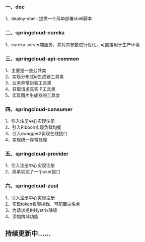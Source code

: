 ### 一、doc
1、deploy-shell: 提供一个简单部署shell脚本<br/>

### 二、springcloud-eureka
1、eureka server端服务，并对其参数进行优化，可直接用于生产环境<br/>

### 三、springcloud-api-common
1、主要是一些公共类<br/>
2、实现分布式id生成器工具类<br/>
3、业务异常封装工具类<br/>
4、获取请求真实IP工具类<br/>
5、实现图片生成器的工具类<br/>

### 四、springcloud-consumer
1、引入注册中心实现注册 <br/>
2、引入Ribbon实现负载均衡 <br/>
3、引入swagger2实现在线接口 <br/>
4、实现统一异常处理<br/>

### 五、springcloud-provider
1、引入注册中心实现注册 <br/>
2、简单实现了一个user接口<br/>

### 六、springcloud-zuul 
1、引入注册中心实现注册 <br/>
2、实现token权限拦截、可配置白名单<br/>
3、为请求提供Hystrix降级<br/>
4、添加跨域功能<br/>

## 持续更新中……
